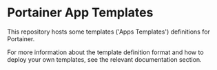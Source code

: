 # Portainer App Templates
This repository hosts some templates ('Apps Templates') definitions for Portainer.

For more information about the template definition format and how to deploy your own templates, see the relevant documentation section.
